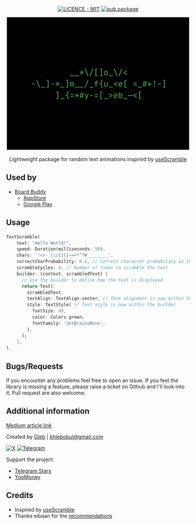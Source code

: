 <div align="center">

[![LICENCE - MIT](https://img.shields.io/badge/LICENCE-MIT-F4F0D9?style=for-the-badge&logo=Licence&logoColor=F4F0D9)](https://github.com/khlebobul/use_scramble/blob/main/LICENSE) [![pub package](https://img.shields.io/pub/v/use_scramble.svg?style=for-the-badge&color=F4F0D9)](https://pub.dartlang.org/packages/use_scramble)


![Use Scramble GIF Demo](https://github.com/khlebobul/use_scramble/raw/main/screenshots/demo.gif)

Lightweight package for random text animations inspired by [useScramble](https://www.use-scramble.dev)

</div>

## Used by

- [Board Buddy](https://boardbuddyapp.vercel.app/)
  - [AppStore](https://apps.apple.com/ru/app/board-buddy-score-counter/id6743980638?)
  - [Google Play](https://play.google.com/store/apps/details?id=com.khlebobul.board_buddy)

## Usage

```dart
TextScramble(
    text: 'Hello World!',
    speed: Duration(milliseconds: 50),
    chars: '!<>-_\\/[]{}—=+*^?#________',
    correctCharProbability: 0.1, // Correct character probability in [0, 1]
    scrambleCycles: 4, // Number of times to scramble the text
    builder: (context, scrambledText) {
      // Use the builder to define how the text is displayed
      return Text(
        scrambledText,
        textAlign: TextAlign.center, // Text alignment is now within the builder
        style: TextStyle( // Text style is now within the builder
          fontSize: 40,
          color: Colors.green,
          fontFamily: 'JetBrainsMono',
        ),
      );
    },
),
```

## Bugs/Requests

If you encounter any problems feel free to open an issue. If you feel the library is missing a feature, please raise a ticket on Github and I'll look into it. Pull request are also welcome.

## Additional information

[Medium article link](https://medium.com/@khlebobul/scramble-effect-for-text-flutter-widget-d92df44dd7a8)

Created by [Gleb](https://khlebobul.github.io/) | khlebobul@gmail.com

[![X](https://img.shields.io/badge/X-000?style=for-the-badge&logo=x)](https://x.com/khlebobul) [![Telegram](https://img.shields.io/badge/Telegram-000?style=for-the-badge&logo=telegram&logoColor=2CA5E0)](https://t.me/khlebobul)

Support the project:
- [Telegram Stars](https://t.me/khlebobul_dev)
- [YooMoney](https://yoomoney.ru/to/4100118234947004)

## Credits

- Inspired by [useScramble](https://www.use-scramble.dev)
- Thanks eibaan for the [recommendations](https://www.reddit.com/r/FlutterDev/comments/1kq8s99/comment/mt493hk/?utm_source=share&utm_medium=web3x&utm_name=web3xcss&utm_term=1&utm_content=share_button)
